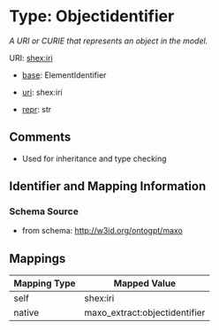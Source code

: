 # Type: Objectidentifier




_A URI or CURIE that represents an object in the model._



URI: [shex:iri](http://www.w3.org/ns/shex#iri)

* [base](https://w3id.org/linkml/base): ElementIdentifier

* [uri](https://w3id.org/linkml/uri): shex:iri

* [repr](https://w3id.org/linkml/repr): str








## Comments

* Used for inheritance and type checking

## Identifier and Mapping Information







### Schema Source


* from schema: http://w3id.org/ontogpt/maxo




## Mappings

| Mapping Type | Mapped Value |
| ---  | ---  |
| self | shex:iri |
| native | maxo_extract:objectidentifier |




